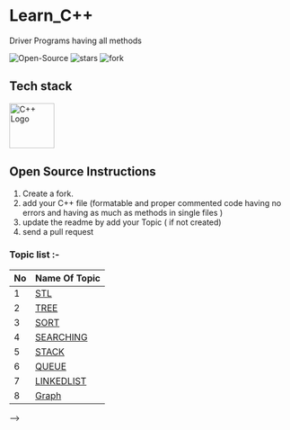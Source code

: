 # Learn_C++
Driver Programs having all methods 

<img src="https://badges.frapsoft.com/os/v2/open-source.svg" alt="Open-Source"/> <img src="https://img.shields.io/github/stars/jaygajera17/Learn_CPP" alt="stars"/> <img src="https://img.shields.io/github/forks/jaygajera17/Learn_CPP" alt="fork"/>

## Tech stack
<img src="https://raw.githubusercontent.com/isocpp/logos/master/cpp_logo.png" alt="C++ Logo" width="80" height="80" />

## Open Source Instructions

1. Create a fork.
2. add your C++ file (formatable and proper commented  code having no errors and having as much as methods in single files )
3. update the readme by add your Topic ( if not created)
4. send a pull request



### Topic list :-
| No            | Name Of Topic                                           |  
| ------------- |:---------------------------------------------------------------| 
| 1             | [STL](./STL) |
| 2             | [TREE](./TREE) |
| 3             | [SORT](./Sorting) |
| 4             | [SEARCHING](./Searching) |
| 5             | [STACK](./Stack) |
| 6             | [QUEUE](./Queue) |
| 7             | [LINKEDLIST](./Linked_List) |
| 8             | [Graph](./Graph) |

<!-- ## Contributors
<!-- <a href="https://github.com/jaygajera17/Learn_CPP/graphs/contributors">
  <img src="https://contrib.rocks/image?repo=jaygajera17/Learn_CPP" />
</a> --> -->
